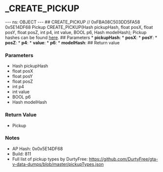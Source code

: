 # _CREATE_PICKUP

--- ns: OBJECT --- ## CREATE_PICKUP  // 0xFBA08C503DD5FA58 0x5E14DF68 Pickup CREATE_PICKUP(Hash pickupHash, float posX, float posY, float posZ, int p4, int value, BOOL p6, Hash modelHash);  Pickup hashes can be found [here](https://gist.github.com/4mmonium/1eabfb6b3996e3aa6b9525a3eccf8a0b).  ## Parameters * **pickupHash**: * **posX**: * **posY**: * **posZ**: * **p4**: * **value**: * **p6**: * **modelHash**:  ## Return value

### Parameters
* Hash pickupHash
* float posX
* float posY
* float posZ
* int p4
* int value
* BOOL p6
* Hash modelHash

### Return Value
* Pickup

### Notes
* AP Hash: 0x0x5E14DF68
* Build: 811
* Full list of pickup types by DurtyFree: https://github.com/DurtyFree/gta-v-data-dumps/blob/master/pickupTypes.json

